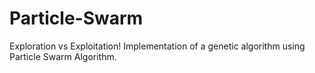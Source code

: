 # Particle-Swarm
Exploration vs Exploitation! Implementation of a genetic algorithm using Particle Swarm Algorithm.
